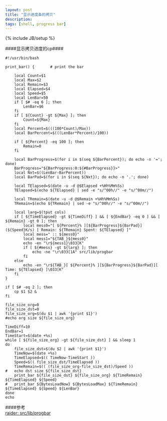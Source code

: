 ```yaml
---
layout: post
title: "显示进度条的拷贝"
description:
tags: [shell, progress bar]
---
```

{% include JB/setup %}

####显示拷贝进度的cp#### 

	#!/usr/bin/bash

	print_bar() {		# print the bar 

		local Count=$1
		local Max=$2
		local Remain=$3
		local Elapsed=$4
		local Speed=$5
		local LenBar=50
		if [ $# -eq 6 ]; then
			LenBar=$6
		fi
		if [ ${Count} -gt ${Max} ]; then
			Count=${Max}
		fi
		local Percent=$(((100*Count)/Max))
		local BarPercent=$(((LenBar*Percent)/100))

		if [ ${Percent} -eq 100 ]; then
			Remain=0
		fi
		
		local BarProgress=$(for i in $(seq ${BarPercent}); do echo -n '='; done)
		BarProgress="${BarProgress:0:${#BarProgress}}>"
		local Nxt=$((LenBar-BarPercent))
		local BarPad=$(for i in $(seq ${Nxt}); do echo -n '.'; done)

		local TElapsed=$(date -u -d @$Elapsed +%Hh%Mm%Ss)
		TElapsed=$(echo ${TElapsed} | sed -e "s/^00h//" -e "s/^00m//")

		local TRemain=$(date -u -d @$Remain +%Hh%Mm%Ss)
		TRemain=$(echo ${TRemain} | sed -e "s/^00h//" -e "s/^00m//")

		local larg=$(tput cols)
		if [ ${TimeElapsed} -gt ${TimeDiff} ] && [ ${EndBar} -eq 0 ] && [ ${Remain} -gt 0 ]; then		
			local mess0="[ ${Percent}% ][${BarProgress}${BarPad}] (${Speed}K/s) [ Remain: ${TRemain} Spent: ${TElapsed} ]"
			local mess=" :: ${mess0}"
			local mess1="${TAB_}${mess0}"
			echo -en "\r${mess1}\033[K"
			if [ ${#mess} -gt ${larg} ]; then
				echo -ne "\r\033[1A" src/lib/progbar
			fi
		else
			echo -en "\r${TAB_}[ ${Percent}% ][${BarProgress}${BarPad}][ Time: ${TElapsed} ]\033[K"
		fi
	}

	if [ $# -eq 2 ]; then
		cp $1 $2 &
	fi

	file_size_org=0
	file_size_dst=0
	file_size_org=$(du $1 | awk '{print $1}')
	#echo org size ${file_size_org}

	TimeDiff=10
	EndBar=1
	TimeStart=$(date +%s)
	while [ ${file_size_org} -gt ${file_size_dst} ] && sleep 1
	do
		file_size_dst=$(du $2 | awk '{print $1}')
		TimeNow=$(date +%s)
		TimeElapsed=$(( TimeNow-TimeStart ))
		Speed=$(( file_size_dst/TimeElapsed ))
		TimeRemain=$(( (file_size_org-file_size_dst)/Speed ))
	#	echo dst size ${file_size_dst}
		print_bar ${file_size_dst} ${file_size_org} ${TimeRemain} ${TimeElapsed} ${Speed}
	#	print_bar ${BytesLoadNow} ${BytesLoadMax} ${TimeRemain} ${TimeElapsed} ${Speed} ${LenBar}
	done
	echo


####参考  
[raider: src/lib/progbar](http://sourceforge.net/projects/raider/files/?source=navbar)

